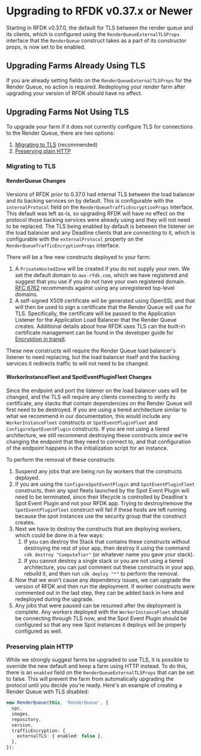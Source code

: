 # Upgrading to RFDK v0.37.x or Newer

Starting in RFDK v0.37.0, the default for TLS between the render queue and its clients, which is configured using the `RenderQueueExternalTLSProps` interface that the `RenderQueue` construct takes as a part of its constructor props, is now set to be enabled.

## Upgrading Farms Already Using TLS

If you are already setting fields on the `RenderQueueExternalTLSProps` for the Render Queue, no action is required. Redeploying your render farm after upgrading your version of RFDK should have no effect.

## Upgrading Farms Not Using TLS

To upgrade your farm if it does not currently configure TLS for connections to the Render Queue, there are two options:

1. [Migrating to TLS](#migrating-to-tls) (recommended)
1. [Preserving plain HTTP](#preserving-plain-http)

### Migrating to TLS

#### RenderQueue Changes

Versions of RFDK prior to 0.37.0 had internal TLS between the load balancer and its backing services on by default. This is configurable with the `internalProtocol` field on the `RenderQueueTrafficEncryptionProps` interface. This default was left as-is, so upgrading RFDK will have no effect on the protocol those backing services were already using and they will not need to be replaced. The TLS being enabled by default is between the listener on the load balancer and any Deadline clients that are connecting to it, which is configurable with the `externalProtocol` property on the `RenderQueueTrafficEncryptionProps` interface.

There will be a few new constructs deployed to your farm:
1. A `PrivateHostedZone` will be created if you do not supply your own. We set the default domain to `aws-rfdk.com`, which we have registered and suggest that you use if you do not have your own registered domain. [RFC 6762](https://datatracker.ietf.org/doc/html/rfc6762#appendix-G) recommends against using any unregistered top-level domains.
1. A self-signed X509 certificate will be generated using OpenSSL and that will then be used to sign a certificate that the Render Queue will use for TLS. Specifically, the certificate will be passed to the Application Listener for the Application Load Balancer that the Render Queue creates. Additional details about how RFDK uses TLS can the built-in certificate management can be found in the developer guide for [Encryption in transit](https://docs.aws.amazon.com/rfdk/latest/guide/security-encrypt-in-transit.html).

These new constructs will require the Render Queue load balancer's listener to need replacing, but the load balancer itself and the backing services it redirects traffic to will not need to be changed.

#### WorkerInstanceFleet and SpotEventPluginFleet Changes

Since the endpoint and port the listener on the load balancer uses will be changed, and the TLS will require any clients connecting to verify its certificate, any stacks that contain dependencies on the Render Queue will first need to be destroyed. If you are using a tiered architecture similar to what we recommend in our documentation, this would include any `WorkerInstanceFleet` constructs or `SpotEventPluginFleet` and `ConfigureSpotEventPlugin` constructs. If you are not using a tiered architecture, we still recommend destroying these constructs since we're changing the endpoint that they need to connect to, and that configuration of the endpoint happens in the initialization script for an instance.

To perform the removal of these constructs:
1. Suspend any jobs that are being run by workers that the constructs deployed.
2. If you are using the `ConfigureSpotEventPlugin` and `SpotEventPluginFleet` constructs, then any spot fleets launched by the Spot Event Plugin will need to be terminated, since their lifecycle is controlled by Deadline's Spot Event Plugin and not your RFDK app. Trying to destroy/remove the `SpotEventPluginFleet` construct will fail if these hosts are left running because the spot instances use the security group that the construct creates.
3. Next we have to destroy the constructs that are deploying workers, which could be done in a few ways:
    1. If you can destroy the Stack that contains these constructs without destroying the rest of your app, then destroy it using the command `cdk destroy "ComputeTier"` (or whatever name you gave your stack).
    2. If you cannot destroy a single stack or you are not using a tiered architecture, you can just comment out these constructs in your app, rebuild it, and then run `cdk deploy "*"` to perform the removal.
4. Now that we won't cause any dependency issues, we can upgrade the version of RFDK and then run the deployment. If worker constructs were commented out in the last step, they can be added back in here and redeployed during the upgrade.
5. Any jobs that were paused can be resumed after the deployment is complete. Any workers deployed with the `WorkerInstanceFleet` should be connecting through TLS now, and the Spot Event Plugin should be configured so that any new Spot instances it deploys will be properly configured as well.

### Preserving plain HTTP

While we strongly suggest farms be upgraded to use TLS, it is possible to override the new default and keep a farm using HTTP instead. To do this, there is an `enabled` field on the `RenderQueueExternalTLSProps` that can be set to false. This will prevent the farm from automatically upgrading the protocol until you decide you're ready. Here's an example of creating a Render Queue with TLS disabled:

```ts
new RenderQueue(this, 'RenderQueue', {
  vpc,
  images,
  repository,
  version,
  trafficEncryption: {
    externalTLS: { enabled: false },
  },
});
```

